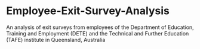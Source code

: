 # Employee-Exit-Survey-Analysis
An analysis of exit surveys from employees of the Department of Education, Training and Employment (DETE) and the Technical and Further Education (TAFE) institute in Queensland, Australia

